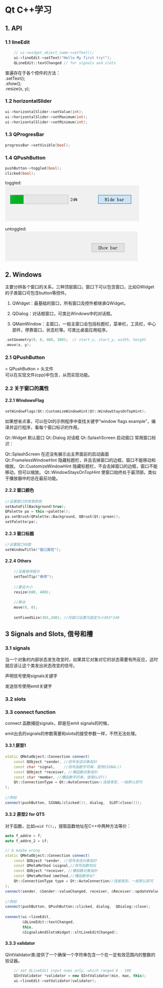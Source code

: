 # Qt C++学习

## 1. API

### 1.1 lineEdit

```C++
    // ui->widget_object_name->setText();
    ui->lineEdit->setText("Hello My first try!");
    QLineEdit::textChanged // for signals and slots
```
普遍存在于各个控件的方法：  
.setText();  
.show();  
.resize(x, y);  

### 1.2 horizontalSlider

```C++
ui->horizontalSlider->setValue(int);
ui->horizontalSlider->setMaximum(int);
ui->horizontalSlider->setMinimum(int);
```

### 1.3 QProgresBar

```C++
progressBar->setVisible(bool);
```

### 1.4 QPushButton

```C++
pushButton->toggled(bool);
clicked(bool);
```
toggled:  
![toggled](./toggled.png)  

untoggled:  
![untoggled](./untoggled.png)

## 2. Windows

主要分辨各个窗口的关系，三种顶层窗口。窗口下可以包含窗口，比如QWidget的子类窗口可包含button等控件。

1. QWidget：最基础的窗口，所有窗口及控件都继承QWidget。

2. QDialog：对话框窗口，可类比Windows中的对话框。

3. QMainWindow：主窗口，一般主窗口会包括标题栏，菜单栏，工具栏，中心部件，停靠窗口，状态栏等。可类比桌面应用程序。

```c++
.setGeometry(0, 0, 400, 300);  // start_x, start_y, width, height
.move(x, y);
```
### 2.1 QPushButton
< QPushButton > 头文件  
可以在实现文件(cpp)中包含，从而实现功能。

### 2.2 关于窗口的属性

#### 2.2.1 WindowsFlag
```C++
setWindowFlags(Qt::CustomizeWindowHint|Qt::WindowStaysOnTopHint);
```

如果想省点事，可以在Qt的示例程序中查找关键字“window flags example”，编译并运行程序，看每个窗口标识的作用。

Qt::Widget 默认窗口
Qt::Dialog 对话框
Qt::SplashScreen 启动窗口
常用窗口标识：

Qt::SplashScreen 在还没有展示出主界面前的启动画面
Qt::FramelessWindowHint 隐藏标题栏，并且去掉窗口的边框，窗口不能移动和缩放。
Qt::CustomizeWindowHint 隐藏标题栏，不会去掉窗口的边框，窗口不能移动，但可以缩放。
Qt::WindowStaysOnTopHint 使窗口始终处于最顶部。类似于播放器中的总在最前功能。

#### 2.2.2 窗口颜色
```C++
//设置窗口的背景颜色
setAutoFillBackground(true);
QPalette pa = this->palette();
pa.setBrush(QPalette::Background, QBrush(Qt::green));
setPalette(pa);
```

#### 2.2.3 窗口标题
```C++
//设置窗口标题
setWindowTitle("窗口属性");
```

#### 2.2.4  Others
```C++
    //设置悬停提示
    setToolTip("悬停");

    //重设大小
    resize(600, 400);

    //移动
    move(0, 0);

    setFixedSize(365,240); //将窗口设置为固定大小365*240
```

## 3 Signals and Slots, 信号和槽

### 3.1 signals
当一个对象的内部状态发生改变时，如果其它对象对它的状态需要有所反应，这时就应该让这个类发出状态改变的信号。

声明信号使用signals关键字

发送信号使用emit关键字

### 3.2 slots

### 3.3 connect function

connect 函数捕捉signals，即是在emit signals的时候，  

emit出去的signals的参数需要和slots的接受参数一样，不然无法处理。

#### 3.3.1 原型1
```C++
static QMetaObject::Connection connect(
    const QObject *sender, //信号发送对象指针
    const char *signal,    //信号函数字符串，使用SIGNAL()
    const QObject *receiver, //槽函数对象指针
    const char *member, //槽函数字符串，使用SLOT()
    Qt::ConnectionType = Qt::AutoConnection//连接类型，一般默认即可
);

//例如
connect(pushButton, SIGNAL(clicked()), dialog,  SLOT(close()));
```

#### 3.3.2 原型2 for QT5

对于函数，比如```void f();```，提取函数地址在C++中两种方法等价：
```C++
auto f_addre = f;
auto f_addre_2 = &f;
```

```C++
// & maybe wrong 
static QMetaObject::Connection connect(
    const QObject *sender, //信号发送对象指针
    const QMetaMethod &signal,//信号函数地址
    const QObject *receiver, //槽函数对象指针
    const QMetaMethod &method,//槽函数地址?
    Qt::ConnectionType type = Qt::AutoConnection//连接类型，一般默认即可
);
connect(sender, &Sender::valueChanged, receiver, &Receiver::updateValue);

//例如
connect(pushButton, QPushButton::clicked, dialog,  QDialog::close);

connect(ui->lineEdit,
        &QLineEdit::textChanged,
        this,
        &SignalsAndSlotsWidget::sltLineEditChanged);
```

#### 3.3.3 validator
QIntValidator类:提供了一个确保一个字符串包含一个在一定有效范围内的整数的验证器。

```C++
    // set QLineEdit input nums only, which ranged 0 - 100
    QIntValidator *validator = new QIntValidator(min, max, this);
    ui->lineEdit->setValidator(validator);
```
